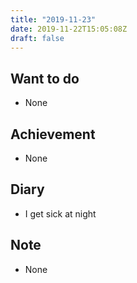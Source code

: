 ```yaml
---
title: "2019-11-23"
date: 2019-11-22T15:05:08Z
draft: false
---
```


## Want to do

* None

## Achievement

* None

## Diary

* I get sick at night

## Note

* None